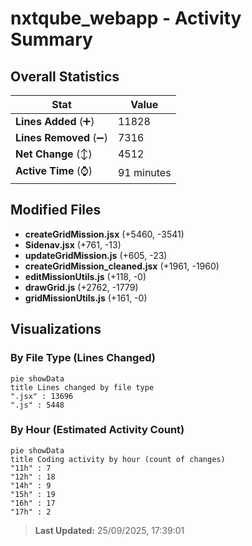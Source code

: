 # nxtqube_webapp - Activity Summary 

## Overall Statistics

| Stat                   | Value                                                             |
| ---------------------- | ----------------------------------------------------------------- |
| **Lines Added** (➕)   | 11828                                          |
| **Lines Removed** (➖) | 7316                                        |
| **Net Change** (↕)    | 4512                |
| **Active Time** (⌚)   | 91 minutes |


## Modified Files
- **createGridMission.jsx** (+5460, -3541)
- **Sidenav.jsx** (+761, -13)
- **updateGridMission.js** (+605, -23)
- **createGridMission_cleaned.jsx** (+1961, -1960)
- **editMissionUtils.js** (+118, -0)
- **drawGrid.js** (+2762, -1779)
- **gridMissionUtils.js** (+161, -0)

## Visualizations

### By File Type (Lines Changed)

```mermaid
pie showData
title Lines changed by file type
".jsx" : 13696
".js" : 5448
```

### By Hour (Estimated Activity Count)

```mermaid
pie showData
title Coding activity by hour (count of changes)
"11h" : 7
"12h" : 18
"14h" : 9
"15h" : 19
"16h" : 17
"17h" : 2
```


> **Last Updated:** 25/09/2025, 17:39:01